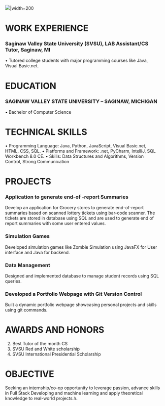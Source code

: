 ![](https://github.com/supadhy1-tech/supadhy1.github.io/blob/main/headshot.jpg?raw=true)|width=200
#   WORK EXPERIENCE	
### Saginaw Valley State University (SVSU), LAB Assistant/CS Tutor, Saginaw, MI
•	Tutored college students with major programming courses like Java, Visual Basic.net.
	

#   EDUCATION 	
### SAGINAW VALLEY STATE UNIVERSITY – SAGINAW, MICHIGAN
•	Bachelor of Computer Science

#   TECHNICAL SKILLS
• Programming Language:  Java, Python, JavaScript, Visual Basic.net, HTML, CSS, SQL.
• Platforms and Framework:  .net, PyCharm, IntelliJ, SQL Workbench 8.0 CE.
• Skills:  Data Structures and Algorithms, Version Control, Strong Communication

	
#   PROJECTS

###	Application to generate end-of -report Summaries
Develop an application for Grocery stores to generate end-of-report summaries based on scanned lottery tickets using bar-code scanner. The tickets are stored in database using SQL and are used to generate end of report summaries with some user entered values. 
###	Simulation Games  
Developed simulation games like Zombie Simulation using JavaFX for User interface and Java for backend.
###	Data Management
Designed and implemented database to manage student records using SQL queries.
###	Developed a Portfolio Webpage with Git Version Control
Built a dynamic portfolio webpage showcasing personal projects and skills using git commands.


#    AWARDS AND HONORS
2.	Best Tutor of the month CS
3.	SVSU Red and White scholarship
4.	SVSU International Presidential Scholarship
                                       
#    OBJECTIVE	
Seeking an internship/co-op opportunity to leverage passion, advance skills in Full Stack Developing and machine learning and apply theoretical knowledge to real-world projects.h.




